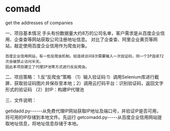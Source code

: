 # comadd
get the addresses of companies 

一、项目基本情况
    手头有份数据量大约8万的公司名单，客户需求是从百度企业信用、企查查等网站获取公司注册地址信息。
    对比了企查查、阿里企业黄页等网站，敲定使用百度企业信用作为爬虫对象。
    
    百度企业信用网站，有一些反爬虫机制。如连续访问8次需要输入一次验证码，同一个IP连续72次会被禁止访问半天。
    因此本项目建立了代理IP池等方式进行反反爬虫。
    
 二、项目策略：
    1.反“反爬虫”策略
    （1）输入验证码:1）调用Selenium库进行截屏、获取验证码图片并保存至本地；2）调用云打码平台：识别验证码，返回文字形式的验证码
    （2）封IP：构建IP代理池
 
 三、文件说明：
 
 getidadd.py------从免费代理IP网站获取IP地址及端口号，并验证IP是否可用，将可用的IP存储到本地文件。先运行
 getcomadd.py-----从百度企业信用网站提取地址信息，将地址信息存储于本地。
    
